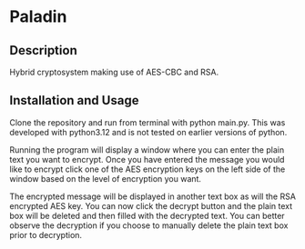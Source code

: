 # Paladin

## Description
Hybrid cryptosystem making use of AES-CBC and RSA.

## Installation and Usage
Clone the repository and run from terminal with python main.py. This was developed with python3.12
and is not tested on earlier versions of python.

Running the program will display a window where you can enter the plain text you want to encrypt.
Once you have entered the message you would like to encrypt click one of the AES encryption keys on the
left side of the window based on the level of encryption you want.

The encrypted message will be displayed in another text box as will the RSA encrypted AES key. You can now
click the decrypt button and the plain text box will be deleted and then filled with the decrypted text.
You can better observe the decryption if you choose to manually delete the plain text box prior to decryption.
